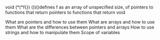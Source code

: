 void (*(*f{}) ())()defines f as an array of unspecified size, of pointers to functions that return pointers to functions that return void

What are pointers and how to use them
What are arrays and how to use them
What are the differences between pointers and arrays
How to use strings and how to manipulate them
Scope of variables